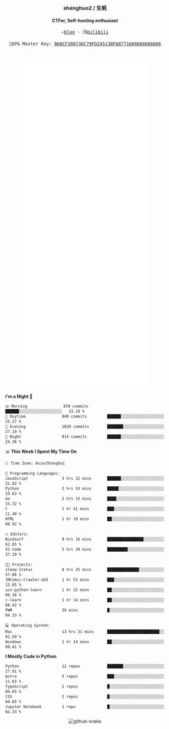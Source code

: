 <h3 align="center"> shenghuo2 / 生蚝 </h3>
<h4 align="center" >CTFer, Self-hosting enthusiast</h3>


<p align="center">
  <samp>
    ✍️<a href="https://blog.shenghuo2.top/">blog</a> -
    📺<a href="https://space.bilibili.com/85894935">bilibili</a>
  </samp>
</p>
<p align="center">
  <samp>
     🔐GPG Master Key: <a align="center" href="https://github.com/shenghuo2.gpg">B66CF308736C79FD245138F68771666666666666</a>
  </samp>
</p>
<br>
<p align="center">
  <a href="https://github.com/shenghuo2">
    <img width="400" align="top" src="https://github.com/shenghuo2/shenghuo2/blob/main/metrics.left.svg" />
  </a>
  <a href="https://github.com/shenghuo2">
    <img width="400" align="top" src="https://github.com/shenghuo2/shenghuo2/blob/main/metrics.right.svg" />
  </a>
</p>


<!--START_SECTION:waka-->
**I'm a Night 🦉** 

```text
🌞 Morning                870 commits         ██████░░░░░░░░░░░░░░░░░░░   23.19 % 
🌆 Daytime                948 commits         ██████░░░░░░░░░░░░░░░░░░░   25.27 % 
🌃 Evening                1020 commits        ███████░░░░░░░░░░░░░░░░░░   27.19 % 
🌙 Night                  914 commits         ██████░░░░░░░░░░░░░░░░░░░   24.36 % 
```


📊 **This Week I Spent My Time On** 

```text
🕑︎ Time Zone: Asia/Shanghai

💬 Programming Languages: 
JavaScript               3 hrs 22 mins       ██████░░░░░░░░░░░░░░░░░░░   22.82 % 
Python                   2 hrs 53 mins       █████░░░░░░░░░░░░░░░░░░░░   19.63 % 
Go                       2 hrs 15 mins       ████░░░░░░░░░░░░░░░░░░░░░   15.32 % 
C                        1 hr 41 mins        ███░░░░░░░░░░░░░░░░░░░░░░   11.49 % 
HTML                     1 hr 19 mins        ██░░░░░░░░░░░░░░░░░░░░░░░   08.92 % 

🔥 Editors: 
Windsurf                 9 hrs 16 mins       ████████████████░░░░░░░░░   62.81 % 
VS Code                  5 hrs 29 mins       █████████░░░░░░░░░░░░░░░░   37.19 % 

🐱‍💻 Projects: 
sleep-status             8 hrs 25 mins       ██████████████░░░░░░░░░░░   57.06 % 
JMComic-Crawler-GUI      1 hr 53 mins        ███░░░░░░░░░░░░░░░░░░░░░░   12.85 % 
uzz-python-learn         1 hr 22 mins        ██░░░░░░░░░░░░░░░░░░░░░░░   09.36 % 
c-learn                  1 hr 14 mins        ██░░░░░░░░░░░░░░░░░░░░░░░   08.42 % 
PWM                      38 mins             █░░░░░░░░░░░░░░░░░░░░░░░░   04.33 % 

💻 Operating System: 
Mac                      13 hrs 31 mins      ███████████████████████░░   91.59 % 
Windows                  1 hr 14 mins        ██░░░░░░░░░░░░░░░░░░░░░░░   08.41 % 
```

**I Mostly Code in Python** 

```text
Python                   12 repos            ███████░░░░░░░░░░░░░░░░░░   27.91 % 
Astro                    5 repos             ███░░░░░░░░░░░░░░░░░░░░░░   11.63 % 
TypeScript               2 repos             █░░░░░░░░░░░░░░░░░░░░░░░░   04.65 % 
CSS                      2 repos             █░░░░░░░░░░░░░░░░░░░░░░░░   04.65 % 
Jupyter Notebook         1 repo              █░░░░░░░░░░░░░░░░░░░░░░░░   02.33 % 
```




<!--END_SECTION:waka-->


<div align="center">
  <picture>
    <source media="(prefers-color-scheme: dark)" srcset="https://gist.githubusercontent.com/shenghuo2/bfce20b14ab0484cef03bae6e60e0b3a/raw/github-snake-dark.svg" />
    <source media="(prefers-color-scheme: light)" srcset="https://gist.githubusercontent.com/shenghuo2/bfce20b14ab0484cef03bae6e60e0b3a/raw/github-snake.svg" />
    <img alt="github-snake" src="https://gist.githubusercontent.com/shenghuo2/bfce20b14ab0484cef03bae6e60e0b3a/raw/github-snake.svg" />
  </picture>
</div>

<!--
**shenghuo2/shenghuo2** is a ✨ _special_ ✨ repository because its `README.md` (this file) appears on your GitHub profile.

Here are some ideas to get you started:

- 🔭 I’m currently working on ...
- 🌱 I’m currently learning ...
- 👯 I’m looking to collaborate on ...
- 🤔 I’m looking for help with ...
- 💬 Ask me about ...
- 📫 How to reach me: ...
- 😄 Pronouns: ...
- ⚡ Fun fact: ...
-->
